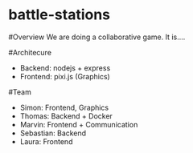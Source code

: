 # battle-stations

#Overview
We are doing a collaborative game. It is....


#Architecure
- Backend: nodejs + express
- Frontend: pixi.js (Graphics)

#Team
- Simon: Frontend, Graphics
- Thomas: Backend + Docker
- Marvin: Frontend + Communication
- Sebastian: Backend
- Laura: Frontend
